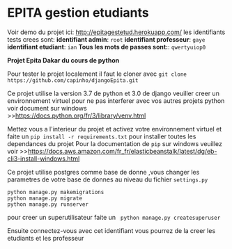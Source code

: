 # EPITA gestion etudiants 

Voir demo du projet ici: http://epitagestetud.herokuapp.com/
les identifiants tests crees sont:
**identifiant admin**: ```root```
**identifiant professeur**: ```gaye```
**identifiant etudiant**: ```ian```
**Tous les mots de passes sont:**: ```qwertyuiop0```

**Projet Epita Dakar du cours de python**

Pour tester le projet localement il faut le cloner avec ```git clone https://github.com/capinho/djangoEpita.git```

Ce projet utilise la version 3.7 de python et 3.0 de django 
veuiller creer un environnement virtuel pour ne pas interferer avec vos autres projets python voir document sur windows >>https://docs.python.org/fr/3/library/venv.html

Mettez vous a l'interieur du projet et activez votre environnement virtuel et faite un ```pip install -r requirements.txt``` pour installer toutes les dependances du projet 
Pour la documentation de ```pip``` sur windows veuillez voir >>https://docs.aws.amazon.com/fr_fr/elasticbeanstalk/latest/dg/eb-cli3-install-windows.html

Ce projet utilise postgres comme base de donne ,vous changer les parametres de votre base de donnes au niveau du fichier ```settings.py```

```
python manage.py makemigrations
python manage.py migrate
python manage.py runserver
```

pour creer un superutilisateur faite un ``` python manage.py createsuperuser```

Ensuite connectez-vous avec cet identifiant vous pourrez de la creer les etudiants et les professeur 


